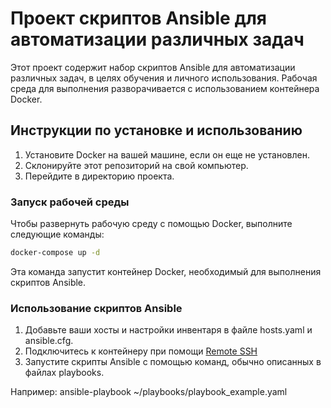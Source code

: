 # Проект скриптов Ansible для автоматизации различных задач

Этот проект содержит набор скриптов Ansible для автоматизации различных задач, в целях обучения и личного использования. Рабочая среда для выполнения разворачивается с использованием контейнера Docker.

## Инструкции по установке и использованию

1. Установите Docker на вашей машине, если он еще не установлен.
2. Склонируйте этот репозиторий на свой компьютер.
3. Перейдите в директорию проекта.

### Запуск рабочей среды

Чтобы развернуть рабочую среду с помощью Docker, выполните следующие команды:

```bash
docker-compose up -d
```
Эта команда запустит контейнер Docker, необходимый для выполнения скриптов Ansible.

### Использование скриптов Ansible

1. Добавьте ваши хосты и настройки инвентаря в файле hosts.yaml и ansible.cfg.
2. Подключитесь к контейнеру при помощи [Remote SSH](https://code.visualstudio.com/docs/remote/ssh)
3. Запустите скрипты Ansible с помощью команд, обычно описанных в файлах playbooks.

Например: ansible-playbook ~/playbooks/playbook_example.yaml